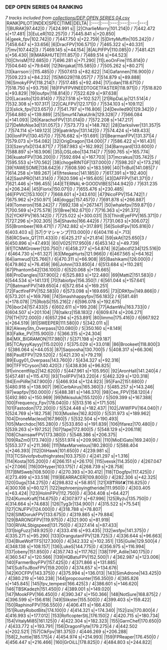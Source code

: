 ### DEP OPEN SERIES 04 RANKING
*7 tracks included from [collections/DEP OPEN SERIES 04.csv](/collections/DEP%20OPEN%20SERIES%2004.csv)*
|RANK|PILOT|INDEX|SPEC|TIME|DELTA|
|:---:|:---|:---:|:---:|:---:|---:|
|1|BURAK|97.442|0 / 7|424.991 s||
|2|CharlieMorry|101.214|0 / 7|442.472 s|+17.481|
|3|EuLeR|102.257|0 / 7|445.841 s|+20.850|
|4|geek_fpv|102.742|0 / 7|447.750 s|+22.759|
|5|DirtyMuffin|105.242|0 / 7|458.647 s|+33.656|
|6|DracFPV|106.571|0 / 7|465.322 s|+40.331|
|7|mv|107.442|3 / 7|469.145 s|+44.154|
|8|ALPIFPV|110.085|0 / 7|481.421 s|+56.430|
|9|MARAHUTE|111.857|0 / 7|489.514 s|+64.523|
|10|ChrisM|112.685|0 / 7|496.281 s|+71.290|
|11|LeoOnFire|115.814|0 / 7|504.640 s|+79.649|
|12|Ninjakat|115.585|0 / 7|505.262 s|+80.271|
|13|karrson㋡|115.485|0 / 7|507.613 s|+82.622|
|14|Gafannen|116.900|0 / 7|509.223 s|+84.232|
|15|MiG29|118.057|7 / 7|514.879 s|+89.888|
|16|SmokyFPV|118.214|1 / 7|517.485 s|+92.494|
|17|cdan|118.671|0 / 7|518.750 s|+93.759|
|18|FPVFPVINEEDTOGETFASTER|118.971|0 / 7|518.820 s|+93.829|
|19|loufpv|118.814|0 / 7|522.629 s|+97.638|
|20|Lacasito|120.814|0 / 7|527.518 s|+102.527|
|21|RipDaLip|121.514|4 / 7|532.308 s|+107.317|
|22|CALFPV|122.171|0 / 7|534.103 s|+109.112|
|23|slick_fpv|123.657|0 / 7|541.797 s|+116.806|
|24|Deviled90|129.342|0 / 7|564.880 s|+139.889|
|25|Smurf47akaUlrik|129.328|7 / 7|566.084 s|+141.093|
|26|KarachoFPV|131.014|0 / 7|572.208 s|+147.217|
|27|DeMoNse3d|131.057|3 / 7|573.773 s|+148.782|
|28|Darksilver|131.357|5 / 7|574.114 s|+149.123|
|29|patrikfpv|131.142|0 / 7|574.424 s|+149.433|
|30|IonFPV|130.457|0 / 7|576.682 s|+151.691|
|31|BearmanFPV|131.371|4 / 7|579.073 s|+154.082|
|32|OrigDragon|134.000|7 / 7|586.422 s|+161.431|
|33|SzeryfxD|134.871|7 / 7|587.983 s|+162.992|
|34|Barnyard|133.600|0 / 7|588.897 s|+163.906|
|35|LOSLobo|134.114|7 / 7|590.765 s|+165.774|
|36|kuatoFPV|136.200|0 / 7|592.694 s|+167.703|
|37|mcrakus|135.742|5 / 7|595.553 s|+170.562|
|38|chogeRINTGF|137.000|0 / 7|598.207 s|+173.216|
|39|YAWESOME|138.642|6 / 7|608.590 s|+183.599|
|40|TriBull|141.085|7 / 7|614.258 s|+189.267|
|41|frteskesc|141.185|0 / 7|617.391 s|+192.400|
|42|SashPRO|141.314|0 / 7|620.596 s|+195.605|
|43|DAFFPV|141.371|0 / 7|621.446 s|+196.455|
|44|ETERNAL☆GOODVIBES|144.942|0 / 7|631.235 s|+206.244|
|45|Fiorix|150.071|0 / 7|655.476 s|+230.485|
|46|FPVlC|153.100|7 / 7|668.601 s|+243.610|
|47|NicoFPV|154.742|1 / 7|675.962 s|+250.971|
|48|doggz|157.457|0 / 7|691.878 s|+266.887|
|49|Tomeroni|158.242|7 / 7|692.138 s|+267.147|
|50|whalefpv|159.871|0 / 7|700.569 s|+275.578|
|51|Bree|162.671|0 / 7|716.363 s|+291.372|
|52|YCKFPV|165.142|0 / 7|725.022 s|+300.031|
|53|ThirdEyeFPV|165.371|0 / 7|727.296 s|+302.305|
|54|Shavito|166.442|6 / 7|731.063 s|+306.072|
|55|Brombeer|169.471|1 / 7|742.882 s|+317.891|
|56|SolidFpv|105.816|0 / 6|403.403 s||
|57|クマシャンプ|113.000|0 / 6|404.116 s|+.713|
|58|RCSwix_QT|111.433|0 / 6|425.217 s|+21.814|
|59|skAt|125.650|3 / 6|450.896 s|+47.493|
|60|V025|117.950|6 / 6|453.142 s|+49.739|
|61|TCNMGrower|120.750|1 / 6|458.277 s|+54.874|
|62|abcd1234|125.516|0 / 6|464.730 s|+61.327|
|63|MegaHurts|121.966|0 / 6|467.565 s|+64.162|
|64|iamwud|125.766|1 / 6|470.311 s|+66.908|
|65|Bashikami|126.000|0 / 6|479.862 s|+76.459|
|66|Johnn|133.850|4 / 6|513.684 s|+110.281|
|67|Phantom542|136.100|0 / 6|520.068 s|+116.665|
|68|ProDangles|137.900|2 / 6|525.883 s|+122.480|
|69|MattiZ|151.583|0 / 6|544.534 s|+141.131|
|70|fabiofpv|156.350|1 / 6|561.044 s|+157.641|
|71|BatmanFPV|149.650|4 / 6|572.654 s|+169.251|
|72|FactfireFPV|152.583|0 / 6|573.098 s|+169.695|
|73|DRKfpv|149.866|0 / 6|573.201 s|+169.798|
|74|Smashhappyfpv|156.183|2 / 6|581.481 s|+178.078|
|75|RobSi|155.216|2 / 6|596.078 s|+192.675|
|76|ibor24|157.433|5 / 6|602.611 s|+199.208|
|77|AdamWu|163.733|0 / 6|604.507 s|+201.104|
|78|talkrz|158.183|2 / 6|609.674 s|+206.271|
|79|TH|172.000|0 / 6|657.294 s|+253.891|
|80|limmo|175.416|0 / 6|667.922 s|+264.519|
|81|SWEEPER|111.580|0 / 5|342.011 s||
|82|AlexeyStn_Overpass|120.080|0 / 5|350.160 s|+8.149|
|83|Falke_PV|115.900|0 / 5|366.315 s|+24.304|
|84|MX_BIGRAMON|117.980|1 / 5|371.198 s|+29.187|
|85|TCAyyyKayyy|115.020|0 / 5|375.029 s|+33.018|
|86|Brookeet|118.800|3 / 5|386.064 s|+44.053|
|87|Saqoosha|130.700|5 / 5|408.317 s|+66.306|
|88|PaulEFPV|129.520|2 / 5|421.230 s|+79.219|
|89|Eugy01_Overpass|143.760|0 / 5|434.327 s|+92.316|
|90|TFFYCryson|140.420|3 / 5|438.836 s|+96.825|
|91|vincentfilip2|142.620|0 / 5|447.961 s|+105.950|
|92|AronHall|141.240|4 / 5|457.481 s|+115.470|
|93|TrollFPV|143.220|4 / 5|462.329 s|+120.318|
|94|EmPiiRe|147.900|0 / 5|466.934 s|+124.923|
|95|FanZ|151.680|0 / 5|480.918 s|+138.907|
|96|CerbAirus|165.360|3 / 5|485.257 s|+143.246|
|97|wapfpv|150.000|0 / 5|488.381 s|+146.370|
|98|Cee_FPV|158.120|4 / 5|492.980 s|+150.969|
|99|Mikisuluk|155.120|0 / 5|509.399 s|+167.388|
|100|Frequency_Fpv|178.040|0 / 5|513.516 s|+171.505|
|101|Fastodon|172.200|0 / 5|524.448 s|+182.437|
|102|JWWFPV|164.040|1 / 5|524.769 s|+182.758|
|103|Musilex|162.820|0 / 5|531.973 s|+189.962|
|104|DroneMacleod|167.960|5 / 5|532.504 s|+190.493|
|105|Marchdoc|165.280|0 / 5|533.850 s|+191.839|
|106|fifarez|170.480|0 / 5|539.263 s|+197.252|
|107|fape|172.800|5 / 5|548.129 s|+206.118|
|108|ChainsawFPV|173.380|0 / 5|548.386 s|+206.375|
|109|RaZm0|173.740|0 / 5|551.974 s|+209.963|
|110|MioElGato|169.240|0 / 5|553.377 s|+211.366|
|111|MaxMarvelous|180.280|0 / 5|588.404 s|+246.393|
|112|OliHawk|101.650|0 / 4|239.981 s||
|113|TCSilviofpvbuthighrates|103.375|0 / 4|241.297 s|+1.316|
|114|Kosta|105.200|0 / 4|266.151 s|+26.170|
|115|vexsk|114.350|0 / 4|267.047 s|+27.066|
|116|00Hyper|103.175|1 / 4|268.739 s|+28.758|
|117|BMSweb|108.500|0 / 4|270.393 s|+30.412|
|118|TDogfpv|117.425|0 / 4|273.499 s|+33.518|
|119|BEARRACER|109.800|0 / 4|282.306 s|+42.325|
|120|Gugs|134.275|0 / 4|298.832 s|+58.851|
|121|XB₸ЯIИ✘|116.825|0 / 4|300.108 s|+60.127|
|122|lephroenjoyingtheride|111.950|0 / 4|303.405 s|+63.424|
|123|HolmFPV|112.750|0 / 4|304.408 s|+64.427|
|124|KumoKraft|114.675|0 / 4|307.977 s|+67.996|
|125|Ryżu|135.750|0 / 4|314.664 s|+74.683|
|126|Tyg3r|134.900|1 / 4|315.522 s|+75.541|
|127|CNJFPV|124.000|0 / 4|318.788 s|+78.807|
|128|SIMDorukFPV|133.675|0 / 4|319.865 s|+79.884|
|129|BARONGFPV|119.975|0 / 4|321.900 s|+81.919|
|130|RIVALSbigspeed|131.750|0 / 4|327.414 s|+87.433|
|131|bigFuzz|149.925|0 / 4|333.416 s|+93.435|
|132|wsfpv|141.375|0 / 4|335.271 s|+95.290|
|133|OrangutanFPV|128.725|3 / 4|336.644 s|+96.663|
|134|BlueWolfTFS|127.300|0 / 4|342.332 s|+102.351|
|135|Guile|129.500|4 / 4|348.138 s|+108.157|
|136|LukeS|144.775|0 / 4|356.975 s|+116.994|
|137|obeny|151.850|0 / 4|357.743 s|+117.762|
|138|TPP_Adile|140.175|0 / 4|360.547 s|+120.566|
|139|HQBatuFPV|152.500|1 / 4|362.987 s|+123.006|
|140|FarmerBoyFPV|157.425|0 / 4|371.866 s|+131.885|
|141|SubToJBoxFPV|159.200|0 / 4|374.657 s|+134.676|
|142|KOCFPV|143.375|0 / 4|375.994 s|+136.013|
|143|SimAdrone|143.425|0 / 4|380.219 s|+140.238|
|144|propcounter|156.350|0 / 4|385.826 s|+145.845|
|145|fpv_tempest|166.425|3 / 4|386.601 s|+146.620|
|146|TBSKadezh|151.450|0 / 4|389.001 s|+149.020|
|147|MookFPV|166.450|0 / 4|390.347 s|+150.366|
|148|NotSure|168.875|2 / 4|396.599 s|+156.618|
|149|Slikster|155.500|0 / 4|399.403 s|+159.422|
|150|RaphinoFPV|156.550|0 / 4|406.411 s|+166.430|
|151|RustyRobotBits|174.100|0 / 4|414.321 s|+174.340|
|152|izis|170.800|4 / 4|416.993 s|+177.012|
|153|RoflcopterStL|176.150|2 / 4|420.715 s|+180.734|
|154|VitalyMi85|161.125|0 / 4|422.304 s|+182.323|
|155|GarnChef|170.650|0 / 4|433.772 s|+193.791|
|156|DragonFlyte|179.275|4 / 4|442.502 s|+202.521|
|157|ClkFpv|181.375|0 / 4|446.269 s|+206.288|
|158|2_hottie|185.175|4 / 4|454.974 s|+214.993|
|159|FPReaper|176.450|0 / 4|456.447 s|+216.466|
|160|GrOiLL|178.825|0 / 4|484.803 s|+244.822|

